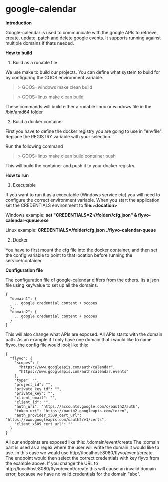 
# google-calendar
  

**Introduction**

Google-calendar is used to communicate with the google APIs to retrieve, create, update, patch and delete google events. It supports running against multiple domains if thats needed.

  

**How to build**

  

1. Build as a runable file

  

We use make to build our projects. You can define what system to build for by configuring the GOOS environment variable.

  

  

>\> GOOS=windows make clean build

  

  

>\> GOOS=linux make clean build

  

  

These commands will build either a runable linux or windows file in the /bin/amd64 folder

  

  

2. Build a docker container

  

First you have to define the docker registry you are going to use in "envfile". Replace the REGISTRY variable with your selection.

  

Run the following command

  

  

>\> GOOS=linux make clean build container push

  

  

This will build the container and push it to your docker registry.

  

  

**How to run**

  

1. Executable

  

If you want to run it as a executable (Windows service etc) you will need to configure the correct environment variable. When you start the application set the CREDENTIALS environment to **file::\<location\>**

  

  

Windows example: **set "CREDENTIALS=Z://folder//cfg.json" & flyvo-calendar-queue.exe**

  

Linux example: **CREDENTIALS=/folder/cfg.json ./flyvo-calendar-queue**

  

  

2. Docker

  

You have to first mount the cfg file into the docker container, and then set the config variable to point to that location before running the service/container

**Configuration file**

The configuration file of google-calendar differs from the others. Its a json file using key/value to set up all the domains.

    {
      "domain1": {
        ...google credential content + scopes
      },
      "domain2": {
        ...google credential content + scopes
      }
    }
This will also change what APIs are exposed. All APIs starts with the domain path.
As an example if I only have one domain that i would like to name flyvo, the config file would look like this:

    {
      "flyvo": {
        "scopes": [
          "https://www.googleapis.com/auth/calendar",
          "https://www.googleapis.com/auth/calendar.events"
        ],
        "type": "",
        "project_id": "",
        "private_key_id": "",
        "private_key": "",
        "client_email": "",
        "client_id": "",
        "auth_uri": "https://accounts.google.com/o/oauth2/auth",
        "token_uri": "https://oauth2.googleapis.com/token",
        "auth_provider_x509_cert_url": "https://www.googleapis.com/oauth2/v1/certs",
        "client_x509_cert_url": ""
      }
    }

All our endpoints are exposed like this: /:domain/event/create
The :domain part is used as a regex where the user will write the domain it would like to use. In this case we would use http://localhost:8080/flyvo/event/create. The endpoint would then select the correct credentials with key flyvo from the example above. If you change the URL to http://localhost:8080/flyvo/event/create this will cause an invalid domain error, because we have no valid credentials for the domain "abc".